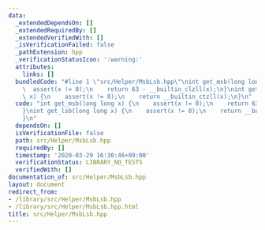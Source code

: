 ```yaml
---
data:
  _extendedDependsOn: []
  _extendedRequiredBy: []
  _extendedVerifiedWith: []
  _isVerificationFailed: false
  _pathExtension: hpp
  _verificationStatusIcon: ':warning:'
  attributes:
    links: []
  bundledCode: "#line 1 \"src/Helper/MsbLsb.hpp\"\nint get_msb(long long x) {\n  \
    \  assert(x != 0);\n    return 63 - __builtin_clzll(x);\n}\nint get_lsb(long long\
    \ x) {\n    assert(x != 0);\n    return __builtin_ctzll(x);\n}\n"
  code: "int get_msb(long long x) {\n    assert(x != 0);\n    return 63 - __builtin_clzll(x);\n\
    }\nint get_lsb(long long x) {\n    assert(x != 0);\n    return __builtin_ctzll(x);\n\
    }\n"
  dependsOn: []
  isVerificationFile: false
  path: src/Helper/MsbLsb.hpp
  requiredBy: []
  timestamp: '2020-03-29 16:30:46+09:00'
  verificationStatus: LIBRARY_NO_TESTS
  verifiedWith: []
documentation_of: src/Helper/MsbLsb.hpp
layout: document
redirect_from:
- /library/src/Helper/MsbLsb.hpp
- /library/src/Helper/MsbLsb.hpp.html
title: src/Helper/MsbLsb.hpp
---
```

